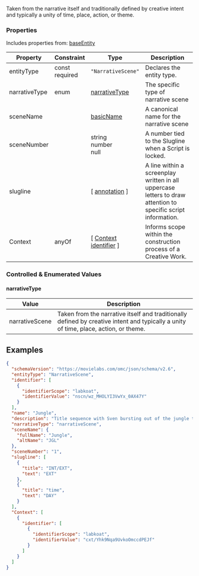 Taken from the narrative itself and traditionally defined by creative intent and typically a unity of time, place, action, or theme.
### Properties
Includes properties from: [baseEntity](../core/baseEntity.md)

| Property      | Constraint        | Type                                                                           | Description                                                                                                   |
| ------------- | ----------------- | ------------------------------------------------------------------------------ | ------------------------------------------------------------------------------------------------------------- |
| entityType    | const<br>required | `"NarrativeScene"`                                                             | Declares the entity type.                                                                                     |
| narrativeType | enum              | [narrativeType](#narrativeType)                                                | The specific type of narrative scene                                                                          |
| sceneName     |                   | [basicName](../Utility/Utility.md#basicName)                                   | A canonical name for the narrative scene                                                                      |
| sceneNumber   |                   | string<br>number<br>null                                                       | A number tied to the Slugline when a Script is locked.                                                        |
| slugline      |                   | [ [annotation](../Utility/Utility.md#annotation) ]                             | A line within a screenplay written in all uppercase letters to draw attention to specific script information. |
| Context       | anyOf             | [ [Context](./Context.md) <br>[identifier](../Utility/Utility.md#identifier) ] | Informs scope within the construction process of a Creative Work.                                             |

### Controlled & Enumerated Values

#### narrativeType

| Value          | Description                                                                                                                          |
| -------------- | ------------------------------------------------------------------------------------------------------------------------------------ |
| narrativeScene | Taken from the narrative itself and traditionally defined by creative intent and typically a unity of time, place, action, or theme. |

## Examples

```JSON
{  
  "schemaVersion": "https://movielabs.com/omc/json/schema/v2.6",  
  "entityType": "NarrativeScene",  
  "identifier": [  
    {  
      "identifierScope": "labkoat",  
      "identifierValue": "nscn/wz_MHOLYI3VwYx_0AX47Y"  
    }  
  ],  
  "name": "Jungle",  
  "description": "Title sequence with Sven bursting out of the jungle to the title sequence.",  
  "narrativeType": "narrativeScene",  
  "sceneName": {  
    "fullName": "Jungle",  
    "altName": "JGL"  
  },  
  "sceneNumber": "1",  
  "slugline": [  
    {  
      "title": "INT/EXT",  
      "text": "EXT"  
    },  
    {  
      "title": "time",  
      "text": "DAY"  
    }  
  ],  
  "Context": [  
    {  
      "identifier": [  
        {  
          "identifierScope": "labkoat",  
          "identifierValue": "cxt/Yhk9Nqa9UvkoOmccdPEJf"  
        }  
      ]  
    }  
  ]  
}
```
